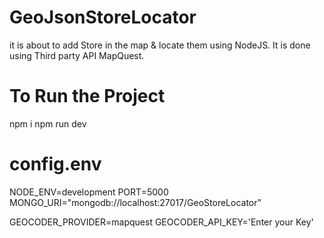# GeoJsonStoreLocator
it is about to add Store in the map &amp; locate them using NodeJS. It is done using Third party API MapQuest.

# To Run the Project
npm i
npm run dev

# config.env
NODE_ENV=development
PORT=5000
MONGO_URI="mongodb://localhost:27017/GeoStoreLocator"

GEOCODER_PROVIDER=mapquest
GEOCODER_API_KEY='Enter your Key'
